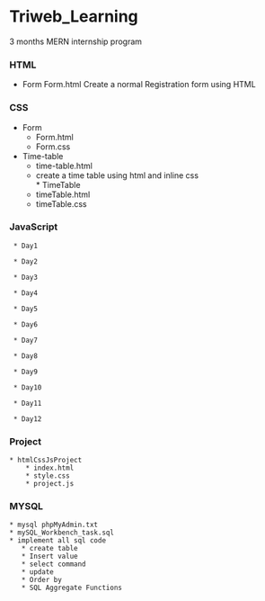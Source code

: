 # Triweb_Learning
3 months MERN internship program 

### HTML
   * Form
        Form.html
        Create a normal Registration form using HTML
### CSS
   * Form
      * Form.html
      * Form.css
   * Time-table
       * time-table.html
       * create a time table using html and inline css        
    * TimeTable
        * timeTable.html
        * timeTable.css
### JavaScript
     * Day1

     * Day2

     * Day3

     * Day4

     * Day5

     * Day6

     * Day7

     * Day8

     * Day9

     * Day10

     * Day11

     * Day12
### Project
    * htmlCssJsProject
        * index.html
        * style.css
        * project.js
### MYSQL
    * mysql phpMyAdmin.txt
    * mySQL_Workbench_task.sql
    * implement all sql code
       * create table
       * Insert value
       * select command
       * update
       * Order by
       * SQL Aggregate Functions
   
